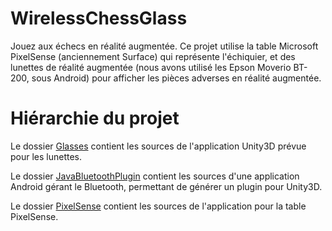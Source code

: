 # WirelessChessGlass

Jouez aux échecs en réalité augmentée.
Ce projet utilise la table Microsoft PixelSense (anciennement Surface) qui représente l'échiquier, et des lunettes de réalité augmentée (nous avons utilisé les Epson Moverio BT-200, sous Android) pour afficher les pièces adverses en réalité augmentée.

# Hiérarchie du projet

Le dossier [Glasses](Glasses) contient les sources de l'application Unity3D prévue pour les lunettes.

Le dossier [JavaBluetoothPlugin](JavaBluetoothPlugin) contient les sources d'une application Android gérant le Bluetooth, permettant de générer un plugin pour Unity3D.

Le dossier [PixelSense](PixelSense) contient les sources de l'application pour la table PixelSense.
